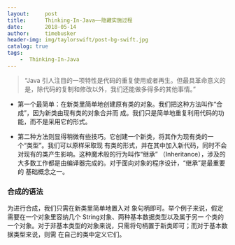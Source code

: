 ```yaml
---
layout:     post
title:      Thinking-In-Java——隐藏实施过程
date:       2018-05-14
author:     timebusker
header-img: img/taylorswift/post-bg-swift.jpg
catalog: true
tags:
    -  Thinking-In-Java 
---
```


> “Java 引人注目的一项特性是代码的重复使用或者再生。但最具革命意义的是，除代码的复制和修改以外，我们还能做多得多的其他事情。”

- 第一个最简单：在新类里简单地创建原有类的对象。我们把这种方法叫作“合成”，因为新类由现有类的对象合并而
成。我们只是简单地重复利用代码的功能，而不是采用它的形式。     

- 第二种方法则显得稍微有些技巧。它创建一个新类，将其作为现有类的一个“类型”。我们可以原样采取现
有类的形式，并在其中加入新代码，同时不会对现有的类产生影响。这种魔术般的行为叫作“继承”
（Inheritance），涉及的大多数工作都是由编译器完成的。对于面向对象的程序设计，“继承”是最重要的
基础概念之一。   

### 合成的语法  
为进行合成，我们只需在新类里简单地置入对
象句柄即可。举个例子来说，假定需要在一个对象里容纳几个 String对象、两种基本数据类型以及属于另一
个类的一个对象。对于非基本类型的对象来说，只需将句柄置于新类即可；而对于基本数据类型来说，则需
在自己的类中定义它们。     

